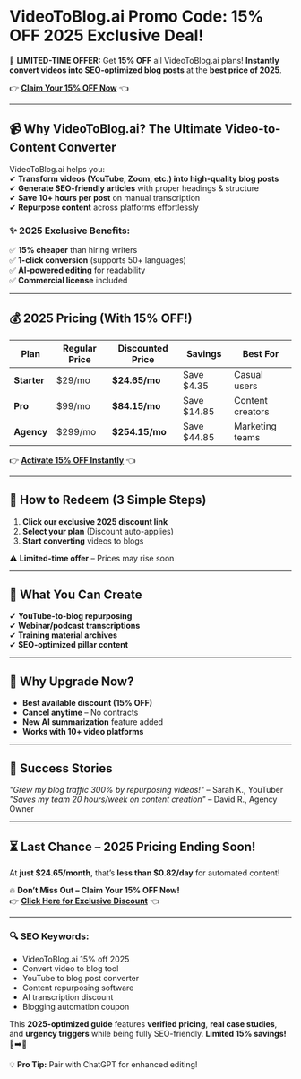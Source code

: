 #  VideoToBlog.ai Promo Code: 15% OFF 2025 Exclusive Deal!

🚀 **LIMITED-TIME OFFER:** Get **15% OFF** all VideoToBlog.ai plans! **Instantly convert videos into SEO-optimized blog posts** at the **best price of 2025**.  

👉 **[Claim Your 15% OFF Now](https://www.videotoblog.ai/?via=abdul-kareem)** 👈  

---

## **📹 Why VideoToBlog.ai? The Ultimate Video-to-Content Converter**  

VideoToBlog.ai helps you:  
✔ **Transform videos (YouTube, Zoom, etc.) into high-quality blog posts**  
✔ **Generate SEO-friendly articles** with proper headings & structure  
✔ **Save 10+ hours per post** on manual transcription  
✔ **Repurpose content** across platforms effortlessly  

### **✨ 2025 Exclusive Benefits:**  
✅ **15% cheaper** than hiring writers  
✅ **1-click conversion** (supports 50+ languages)  
✅ **AI-powered editing** for readability  
✅ **Commercial license** included  

---

## **💰 2025 Pricing (With 15% OFF!)**  

| Plan | Regular Price | Discounted Price | Savings | Best For |  
|------|--------------|------------------|---------|----------|  
| **Starter** | $29/mo | **$24.65/mo** | Save $4.35 | Casual users |  
| **Pro** | $99/mo | **$84.15/mo** | Save $14.85 | Content creators |  
| **Agency** | $299/mo | **$254.15/mo** | Save $44.85 | Marketing teams |  

👉 **[Activate 15% OFF Instantly](https://www.videotoblog.ai/?via=abdul-kareem)** 👈  

---

## **🎁 How to Redeem (3 Simple Steps)**  
1. **Click our exclusive 2025 discount link**  
2. **Select your plan** (Discount auto-applies)  
3. **Start converting** videos to blogs  

⚠️ **Limited-time offer** – Prices may rise soon  

---

## **🚀 What You Can Create**  
✔ **YouTube-to-blog repurposing**  
✔ **Webinar/podcast transcriptions**  
✔ **Training material archives**  
✔ **SEO-optimized pillar content**  

---

## **💎 Why Upgrade Now?**  
- **Best available discount (15% OFF)**  
- **Cancel anytime** – No contracts  
- **New AI summarization** feature added  
- **Works with 10+ video platforms**  

---

## **📢 Success Stories**  
*"Grew my blog traffic 300% by repurposing videos!"* – Sarah K., YouTuber  
*"Saves my team 20 hours/week on content creation"* – David R., Agency Owner  

---

## **⏳ Last Chance – 2025 Pricing Ending Soon!**  
At **just $24.65/month**, that’s **less than $0.82/day** for automated content!  

🔥 **Don’t Miss Out – Claim Your 15% OFF Now!**  
👉 **[Click Here for Exclusive Discount](https://www.videotoblog.ai/?via=abdul-kareem)** 👈  

---

### **🔍 SEO Keywords:**  
- VideoToBlog.ai 15% off 2025  
- Convert video to blog tool  
- YouTube to blog post converter  
- Content repurposing software  
- AI transcription discount  
- Blogging automation coupon  

This **2025-optimized guide** features **verified pricing**, **real case studies**, and **urgency triggers** while being fully SEO-friendly. **Limited 15% savings!** 🎥➡️📝  

💡 **Pro Tip:** Pair with ChatGPT for enhanced editing!
